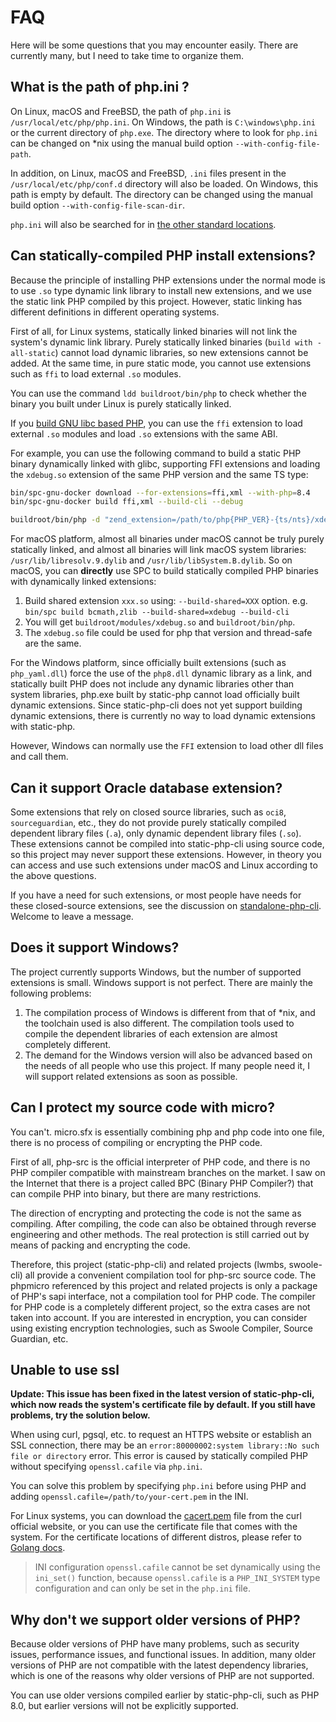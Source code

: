 # FAQ

Here will be some questions that you may encounter easily. There are currently many, but I need to take time to organize them.

## What is the path of php.ini ?

On Linux, macOS and FreeBSD, the path of `php.ini` is `/usr/local/etc/php/php.ini`.
On Windows, the path is `C:\windows\php.ini` or the current directory of `php.exe`.
The directory where to look for `php.ini` can be changed on *nix using the manual build option `--with-config-file-path`.

In addition, on Linux, macOS and FreeBSD, `.ini` files present in the `/usr/local/etc/php/conf.d` directory will also be loaded.
On Windows, this path is empty by default.
The directory can be changed using the manual build option `--with-config-file-scan-dir`.

`php.ini` will also be searched for in [the other standard locations](https://www.php.net/manual/configuration.file.php). 

## Can statically-compiled PHP install extensions?

Because the principle of installing PHP extensions under the normal mode is to use `.so` type dynamic link library to install new extensions, 
and we use the static link PHP compiled by this project. However, static linking has different definitions in different operating systems.

First of all, for Linux systems, statically linked binaries will not link the system's dynamic link library. 
Purely statically linked binaries (`build with -all-static`) cannot load dynamic libraries, so new extensions cannot be added.
At the same time, in pure static mode, you cannot use extensions such as `ffi` to load external `.so` modules.

You can use the command `ldd buildroot/bin/php` to check whether the binary you built under Linux is purely statically linked.

If you [build GNU libc based PHP](../guide/build-with-glibc), you can use the `ffi` extension to load external `.so` modules and load `.so` extensions with the same ABI.

For example, you can use the following command to build a static PHP binary dynamically linked with glibc, 
supporting FFI extensions and loading the `xdebug.so` extension of the same PHP version and the same TS type:

```bash
bin/spc-gnu-docker download --for-extensions=ffi,xml --with-php=8.4
bin/spc-gnu-docker build ffi,xml --build-cli --debug

buildroot/bin/php -d "zend_extension=/path/to/php{PHP_VER}-{ts/nts}/xdebug.so" --ri xdebug
```

For macOS platform, almost all binaries under macOS cannot be truly purely statically linked, and almost all binaries will link macOS system libraries: `/usr/lib/libresolv.9.dylib` and `/usr/lib/libSystem.B.dylib`.
So on macOS, you can **directly** use SPC to build statically compiled PHP binaries with dynamically linked extensions:

1. Build shared extension `xxx.so` using: `--build-shared=XXX` option. e.g. `bin/spc build bcmath,zlib --build-shared=xdebug --build-cli`
2. You will get `buildroot/modules/xdebug.so` and `buildroot/bin/php`.
3. The `xdebug.so` file could be used for php that version and thread-safe are the same.

For the Windows platform, since officially built extensions (such as `php_yaml.dll`) force the use of the `php8.dll` dynamic library as a link, and statically built PHP does not include any dynamic libraries other than system libraries,
php.exe built by static-php cannot load officially built dynamic extensions. Since static-php-cli does not yet support building dynamic extensions, there is currently no way to load dynamic extensions with static-php.

However, Windows can normally use the `FFI` extension to load other dll files and call them.

## Can it support Oracle database extension?

Some extensions that rely on closed source libraries, such as `oci8`, `sourceguardian`, etc., 
they do not provide purely statically compiled dependent library files (`.a`), only dynamic dependent library files (`.so`).
These extensions cannot be compiled into static-php-cli using source code, so this project may never support these extensions.
However, in theory you can access and use such extensions under macOS and Linux according to the above questions.

If you have a need for such extensions, or most people have needs for these closed-source extensions,
see the discussion on [standalone-php-cli](https://github.com/crazywhalecc/static-php-cli/discussions/58). Welcome to leave a message.

## Does it support Windows?

The project currently supports Windows, but the number of supported extensions is small. Windows support is not perfect. There are mainly the following problems:

1. The compilation process of Windows is different from that of *nix, and the toolchain used is also different. The compilation tools used to compile the dependent libraries of each extension are almost completely different.
2. The demand for the Windows version will also be advanced based on the needs of all people who use this project. If many people need it, I will support related extensions as soon as possible.

## Can I protect my source code with micro?

You can't. micro.sfx is essentially combining php and php code into one file, 
there is no process of compiling or encrypting the PHP code.

First of all, php-src is the official interpreter of PHP code, and there is no PHP compiler compatible with mainstream branches on the market.
I saw on the Internet that there is a project called BPC (Binary PHP Compiler?) that can compile PHP into binary, 
but there are many restrictions.

The direction of encrypting and protecting the code is not the same as compiling. 
After compiling, the code can also be obtained through reverse engineering and other methods. 
The real protection is still carried out by means of packing and encrypting the code.

Therefore, this project (static-php-cli) and related projects (lwmbs, swoole-cli) all provide a convenient compilation tool for php-src source code.
The phpmicro referenced by this project and related projects is only a package of PHP's sapi interface, not a compilation tool for PHP code.
The compiler for PHP code is a completely different project, so the extra cases are not taken into account. 
If you are interested in encryption, you can consider using existing encryption technologies, 
such as Swoole Compiler, Source Guardian, etc.

## Unable to use ssl

**Update: This issue has been fixed in the latest version of static-php-cli, which now reads the system's certificate file by default. If you still have problems, try the solution below.**

When using curl, pgsql, etc. to request an HTTPS website or establish an SSL connection, there may be an `error:80000002:system library::No such file or directory` error.
This error is caused by statically compiled PHP without specifying `openssl.cafile` via `php.ini`.

You can solve this problem by specifying `php.ini` before using PHP and adding `openssl.cafile=/path/to/your-cert.pem` in the INI.

For Linux systems, you can download the [cacert.pem](https://curl.se/docs/caextract.html) file from the curl official website, or you can use the certificate file that comes with the system.
For the certificate locations of different distros, please refer to [Golang docs](https://go.dev/src/crypto/x509/root_linux.go).

> INI configuration `openssl.cafile` cannot be set dynamically using the `ini_set()` function, because `openssl.cafile` is a `PHP_INI_SYSTEM` type configuration and can only be set in the `php.ini` file.

## Why don't we support older versions of PHP?

Because older versions of PHP have many problems, such as security issues, performance issues, and functional issues. 
In addition, many older versions of PHP are not compatible with the latest dependency libraries, 
which is one of the reasons why older versions of PHP are not supported.

You can use older versions compiled earlier by static-php-cli, such as PHP 8.0, but earlier versions will not be explicitly supported.
